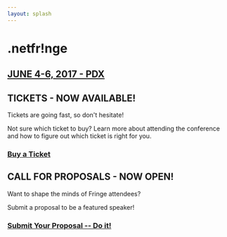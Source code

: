 ```yaml
---
layout: splash
---
```


<div class="splash-container">
    <h1 data-shadow='2017'>.netfr!nge</h1>
    <h2><a href="#"><span>JUNE 4-6, 2017 - PDX</span></a></h2>
</div>

<h2 id="tickets"> TICKETS - NOW AVAILABLE!</h2>
Tickets are going fast, so don't hesitate!

Not sure which ticket to buy?
Learn more about attending the conference and how to figure out which ticket is right for you.

### [Buy a Ticket](http://todo.com)

<h2 id="cfp"> CALL FOR PROPOSALS - NOW OPEN!</h2>
Want to shape the minds of Fringe attendees?

Submit a proposal to be a featured speaker!

### [Submit Your Proposal -- Do it!](http://todo.com)